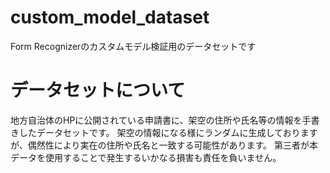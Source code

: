 # custom_model_dataset
Form Recognizerのカスタムモデル検証用のデータセットです

# データセットについて
地方自治体のHPに公開されている申請書に、架空の住所や氏名等の情報を手書きしたデータセットです。
架空の情報になる様にランダムに生成しておりますが、偶然性により実在の住所や氏名と一致する可能性があります。
第三者が本データを使用することで発生するいかなる損害も責任を負いません。
